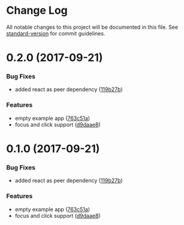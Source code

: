 # Change Log

All notable changes to this project will be documented in this file. See [standard-version](https://github.com/conventional-changelog/standard-version) for commit guidelines.

<a name="0.2.0"></a>
# 0.2.0 (2017-09-21)


### Bug Fixes

* added react as peer dependency ([119b27b](https://github.com/sebinsua/react-detect-event-outside/commit/119b27b))


### Features

* empty example app ([763c51a](https://github.com/sebinsua/react-detect-event-outside/commit/763c51a))
* focus and click support ([d9daae8](https://github.com/sebinsua/react-detect-event-outside/commit/d9daae8))



<a name="0.1.0"></a>
# 0.1.0 (2017-09-21)


### Bug Fixes

* added react as peer dependency ([119b27b](https://github.com/sebinsua/react-event-outside/commit/119b27b))


### Features

* empty example app ([763c51a](https://github.com/sebinsua/react-event-outside/commit/763c51a))
* focus and click support ([d9daae8](https://github.com/sebinsua/react-event-outside/commit/d9daae8))
